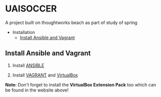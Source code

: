# UAISOCCER
A project built on thoughtworks beach as part of study of spring

* Installation
  * [Install Ansible and Vagrant](https://github.com/raigons/uaisoccer#install-ansible-and-vagrant)

## Install Ansible and Vagrant

1. Install [ANSIBLE](http://www.ansible.com "ansible")

2. Install [VAGRANT](http://www.vagrantup.com/ "vagrant") and [VirtualBox](https://www.virtualbox.org/wiki/Downloads "virtualbox")

  __Note__: Don't forget to install the __VirtualBox Extension Pack__ too which can be found in the website above!
